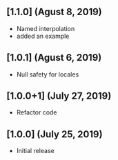 ## [1.1.0] (Agust 8, 2019)
- Named interpolation
- added an example

## [1.0.1] (Agust 6, 2019)
- Null safety for locales

## [1.0.0+1] (July 27, 2019)
- Refactor code

## [1.0.0] (July 25, 2019)
- Initial release